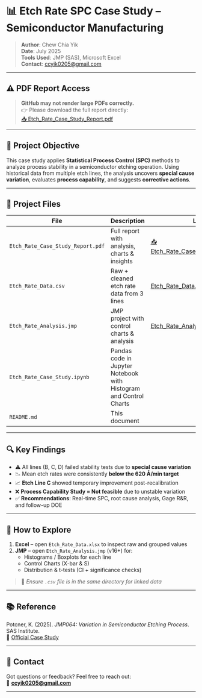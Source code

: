 # 📊 Etch Rate SPC Case Study – Semiconductor Manufacturing

> **Author**: Chew Chia Yik  
> **Date**: July 2025  
> **Tools Used**: JMP (SAS), Microsoft Excel  
> **Contact**: ccyik0205@gmail.com  

---

## ⚠️ PDF Report Access

> **GitHub may not render large PDFs correctly.**  
> 👉 Please download the full report directly:  
> [📥 Etch_Rate_Case_Study_Report.pdf](https://github.com/cchiayik/etch-rate-spc-jmp-study/raw/e29e534266b0b4f19dacc533ff7cdf34b3fff8ee/Etch%20Rate%20Case%20Study(Chew%20Chia%20Yik).pdf)

---

## 🎯 Project Objective

This case study applies **Statistical Process Control (SPC)** methods to analyze process stability in a semiconductor etching operation. Using historical data from multiple etch lines, the analysis uncovers **special cause variation**, evaluates **process capability**, and suggests **corrective actions**.

---

## 📁 Project Files

| File                          | Description | Link |
|-------------------------------|-------------|------|
| `Etch_Rate_Case_Study_Report.pdf` | Full report with analysis, charts & insights |[📥 Etch_Rate_Case_Study_Report.pdf](https://github.com/cchiayik/etch-rate-spc-jmp-study/raw/e29e534266b0b4f19dacc533ff7cdf34b3fff8ee/Etch%20Rate%20Case%20Study(Chew%20Chia%20Yik).pdf)|
| `Etch_Rate_Data.csv`         | Raw + cleaned etch rate data from 3 lines |[Etch_Rate_Data.csv](https://github.com/cchiayik/etch-rate-spc-jmp-study/blob/main/Etch_Rate_Data.csv)|
| `Etch_Rate_Analysis.jmp`      | JMP project with control charts & analysis |[Etch_Rate_Analysis.jmp](https://github.com/cchiayik/etch-rate-spc-jmp-study/raw/refs/heads/main/Etch_Rate_Analysis.jmp)|
|`Etch_Rate_Case_Study.ipynb`| Pandas code in Jupyter Notebook with Histogram and Control Charts| |[Etch_Rate_Case_Study.ipynb](https://github.com/cchiayik/etch-rate-spc-jmp-study/blob/main/Etch_Rate_Case_Study.ipynb)
| `README.md`                   | This document |

---

## 🔍 Key Findings

- ⚠️ All lines (B, C, D) failed stability tests due to **special cause variation**  
- 📉 Mean etch rates were consistently **below the 620 Å/min target**
- 📈 **Etch Line C** showed temporary improvement post-recalibration  
- ❌ **Process Capability Study = Not feasible** due to unstable variation  
- ✅ **Recommendations**: Real-time SPC, root cause analysis, Gage R&R, and follow-up DOE

---

## 🧭 How to Explore

1. **Excel** – open `Etch_Rate_Data.xlsx` to inspect raw and grouped values  
2. **JMP** – open `Etch_Rate_Analysis.jmp` (v16+) for:
   - Histograms / Boxplots for each line
   - Control Charts (X-bar & S)
   - Distribution & t-tests (CI + significance checks)

> 📝 *Ensure `.csv` file is in the same directory for linked data*

---

## 📚 Reference

Potcner, K. (2025). *JMP064: Variation in Semiconductor Etching Process*. SAS Institute.  
🔗 [Official Case Study](https://www.jmp.com/en/academic/case-study-library/variation-in-semiconductor-etching-process.html)

---

## 💬 Contact

Got questions or feedback? Feel free to reach out:  
📧 **ccyik0205@gmail.com**

---
